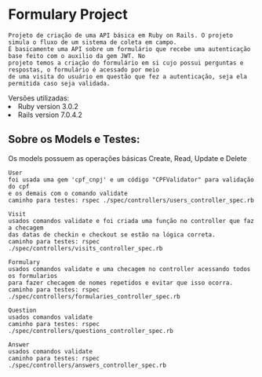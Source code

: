 # Formulary Project 
    Projeto de criação de uma API básica em Ruby on Rails. O projeto simula o fluxo de um sistema de coleta em campo.
    É basicamente uma API sobre um formulário que recebe uma autenticação base feito com o auxilio da gem JWT. No 
    projeto temos a criação do formulário em si cujo possui perguntas e respostas, o formulário é acessado por meio
    de uma visita do usuário em questão que fez a autenticação, seja ela permitida caso seja validada.
<lu>
Versões utilizadas:
<li> Ruby version 3.0.2
<li> Rails version 7.0.4.2
</lu>

<h2>Sobre os Models e Testes:</h2>
    Os models possuem as operações básicas Create, Read, Update e Delete

    User
    foi usada uma gem 'cpf_cnpj' e um código "CPFValidator" para validação do cpf
    e os demais com o comando validate
    caminho para testes: rspec ./spec/controllers/users_controller_spec.rb

    Visit
    usados comandos validate e foi criada uma função no controller que faz a checagem
    das datas de checkin e checkout se estão na lógica correta.
    caminho para testes: rspec ./spec/controllers/visits_controller_spec.rb

    Formulary
    usados comandos validate e uma checagem no controller acessando todos os formularios
    para fazer checagem de nomes repetidos e evitar que isso ocorra.
    caminho para testes: rspec ./spec/controllers/formularies_controller_spec.rb

    Question
    usados comandos validate
    caminho para testes: rspec ./spec/controllers/questions_controller_spec.rb

    Answer
    usados comandos validate
    caminho para testes: rspec ./spec/controllers/answers_controller_spec.rb
